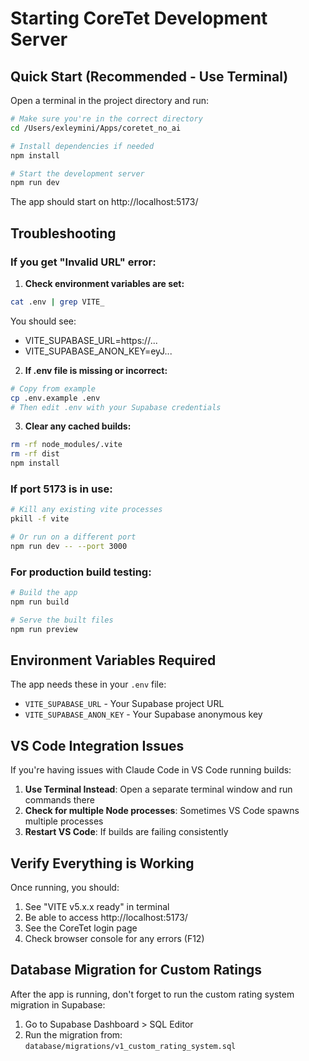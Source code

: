 # Starting CoreTet Development Server

## Quick Start (Recommended - Use Terminal)

Open a terminal in the project directory and run:

```bash
# Make sure you're in the correct directory
cd /Users/exleymini/Apps/coretet_no_ai

# Install dependencies if needed
npm install

# Start the development server
npm run dev
```

The app should start on http://localhost:5173/

## Troubleshooting

### If you get "Invalid URL" error:

1. **Check environment variables are set:**
```bash
cat .env | grep VITE_
```

You should see:
- VITE_SUPABASE_URL=https://...
- VITE_SUPABASE_ANON_KEY=eyJ...

2. **If .env file is missing or incorrect:**
```bash
# Copy from example
cp .env.example .env
# Then edit .env with your Supabase credentials
```

3. **Clear any cached builds:**
```bash
rm -rf node_modules/.vite
rm -rf dist
npm install
```

### If port 5173 is in use:

```bash
# Kill any existing vite processes
pkill -f vite

# Or run on a different port
npm run dev -- --port 3000
```

### For production build testing:

```bash
# Build the app
npm run build

# Serve the built files
npm run preview
```

## Environment Variables Required

The app needs these in your `.env` file:
- `VITE_SUPABASE_URL` - Your Supabase project URL
- `VITE_SUPABASE_ANON_KEY` - Your Supabase anonymous key

## VS Code Integration Issues

If you're having issues with Claude Code in VS Code running builds:

1. **Use Terminal Instead**: Open a separate terminal window and run commands there
2. **Check for multiple Node processes**: Sometimes VS Code spawns multiple processes
3. **Restart VS Code**: If builds are failing consistently

## Verify Everything is Working

Once running, you should:
1. See "VITE v5.x.x ready" in terminal
2. Be able to access http://localhost:5173/
3. See the CoreTet login page
4. Check browser console for any errors (F12)

## Database Migration for Custom Ratings

After the app is running, don't forget to run the custom rating system migration in Supabase:
1. Go to Supabase Dashboard > SQL Editor
2. Run the migration from: `database/migrations/v1_custom_rating_system.sql`